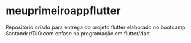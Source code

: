 # meuprimeiroappflutter
Repositório criado para entrega do projeto flutter elaborado no bootcamp Santander/DIO com enfase na programação em flutter/dart
